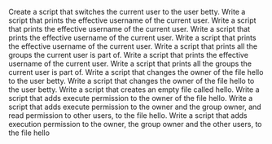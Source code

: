 Create a script that switches the current user to the user betty.
Write a script that prints the effective username of the current user.
Write a script that prints the effective username of the current user.
Write a script that prints the effective username of the current user.
Write a script that prints the effective username of the current user.
Write a script that prints all the groups the current user is part of.
Write a script that prints the effective username of the current user.
Write a script that prints all the groups the current user is part of.
Write a script that changes the owner of the file hello to the user betty.
Write a script that changes the owner of the file hello to the user betty.
Write a script that creates an empty file called hello.
Write a script that adds execute permission to the owner of the file hello.
Write a script that adds execute permission to the owner and the group owner, and read permission to other users, to the file hello.
Write a script that adds execution permission to the owner, the group owner and the other users, to the file hello
